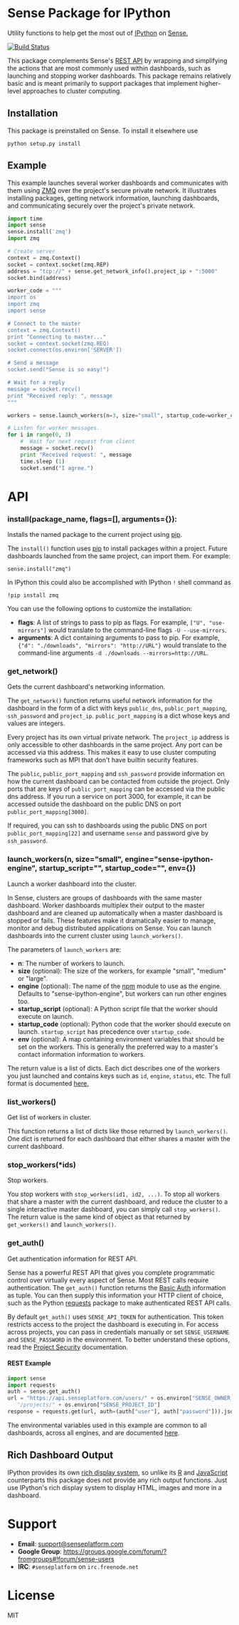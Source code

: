 # Sense Package for IPython

Utility functions to help get the most out of [IPython](http://ipython.org) 
on [Sense.](https://www.senseplatform.com)

[![Build Status](https://travis-ci.org/SensePlatform/sense-ipython-module.png)](https://travis-ci.org/SensePlatform/sense-ipython-module)

This package complements Sense's [REST API](https://help.senseplatform.com/api/rest)
by wrapping and simplifying the actions that are most commonly used within 
dashboards, such as launching and stopping worker dashboards.  This package remains relatively
basic and is meant primarily to support packages that implement 
higher-level approaches to cluster computing.

## Installation

This package is preinstalled on Sense. To install it elsewhere use

```
python setup.py install
```

## Example

This example launches several worker dashboards and communicates with them 
using [ZMQ](https://learning-0mq-with-pyzmq.readthedocs.org/en/latest/)
over the project's secure private network. It illustrates installing packages, 
getting network information, launching dashboards, and communicating securely 
over the project's private network.


```python
import time
import sense
sense.install('zmq')
import zmq

# Create server
context = zmq.Context()
socket = context.socket(zmq.REP)
address = "tcp://" + sense.get_network_info().project_ip + ":5000"
socket.bind(address)

worker_code = """
import os
import zmq
import sense

# Connect to the master
context = zmq.Context()
print "Connecting to master..."
socket = context.socket(zmq.REQ)
socket.connect(os.environ['SERVER'])

# Send a message
socket.send("Sense is so easy!")

# Wait for a reply
message = socket.recv()
print "Received reply: ", message
"""

workers = sense.launch_workers(n=3, size="small", startup_code=worker_code, env={"SERVER": address})

# Listen for worker messages.
for i in range(0, 3)
    #  Wait for next request from client
    message = socket.recv()
    print "Received request: ", message
    time.sleep (1)  
    socket.send("I agree.")

```

# API

### install(package_name, flags=[], arguments={}):

Installs the named package to the current project using [pip](http://www.pip-installer.org).

The `install()` function uses [pip](www.pip-installer.org) to install packages 
within a project. Future dashboards launched from the same project, can import them. For 
example:

```
sense.install("zmq")
```

In IPython this could also be accomplished with IPython `!` shell command as

```
!pip install zmq
```

You can use the following options to customize the installation:

* **flags**: A list of strings to pass to pip as flags. For example, 
  `["U", "use-mirrors"]` would translate to the command-line flags
  `-U --use-mirrors`.
* **arguments**: A dict containing arguments to pass to pip. For example,
  `{"d": "./downloads", "mirrors": "http://URL"}` would translate to
  the command-line arguments `-d ./downloads --mirrors=http://URL`.

### get_network()

Gets the current dashboard's networking information.

The `get_network()` function returns useful network information for the
dashboard in the form of a dict with keys `public_dns`,
`public_port_mapping`, `ssh_password` and `project_ip`. `public_port_mapping`
is a dict whose  keys and values are integers.

Every project has its own virtual private network.  The `project_ip` address
is only accessible to other dashboards in the same project. Any port can be 
accessed via this address.  This makes it easy to use cluster computing frameworks
such as MPI that don't have builtin security features.

The `public`, `public_port_mapping` and `ssh_password` provide information on how
the current dashboard can be contacted from outside the project. Only
ports that are keys of `public_port_mapping` can be accessed via the
public dns address.  If you run a service on port 3000, for example, it  can be accessed
outside the dashboard on the public DNS on port `public_port_mapping[3000]`.

If required, you can ssh to dashboards using the public DNS on port
`public_port_mapping[22]` and username `sense` and password give by `ssh_password`.

### launch_workers(n, size="small", engine="sense-ipython-engine", startup_script="", startup_code="", env={})
    
Launch a worker dashboard into the cluster.

In Sense, clusters are groups of dashboards with the same master dashboard.  Worker
dashboards multiplex their output to the master dashboard and are cleaned up
automatically when a master dashboard is stopped or fails.  These features
make it dramatically easier to manage, monitor and debug distributed applications
on Sense.  You can launch dashboards into the current cluster using `launch_workers()`.

The parameters of `launch_workers` are:

* **n**: The number of workers to launch.
* **size** (optional): The size of the workers, for example "small", "medium" or "large".
* **engine** (optional): The name of the [npm](http://npmjs.org) module to use
  as the engine. Defaults to "sense-ipython-engine", but workers can run other
  engines too.
* **startup_script** (optional): A Python script file that the worker should
  execute on launch. 
* **startup_code** (optional): Python code that the worker should execute on 
  launch. `startup_script` has precedence over `startup_code`.
* **env** (optional): A map containing environment variables that should be
  set on the workers. This is generally the preferred way to a master's contact
  information information to workers.

The return value is a list of dicts. Each dict describes one of the workers
you just launched and contains keys such as `id`, `engine`, `status`, etc. 
The full format is documented [here.](http://help.senseplatform.com/api/rest#retrieve-dashboard)

### list_workers()

Get list of workers in cluster.

This function returns a list of dicts like those returned by `launch_workers()`. 
One dict is returned for each dashboard that either shares a master with the current
dashboard.

### stop_workers(*ids)

Stop workers.

You stop workers with `stop_workers(id1, id2, ...)`.
To stop all workers that share a master with the current dashboard, and
reduce the cluster to a single interactive master dashboard, you can
simply call `stop_workers()`. The return value is the same kind of 
object as that returned by `get_workers()` and `launch_workers()`.

### get_auth()

Get authentication information for REST API.

Sense has a powerful REST API that gives you complete programmatic control over virtually 
every aspect of Sense. Most REST calls require authentication.  The `get_auth()` function  returns the 
[Basic Auth](http://docs.python-requests.org/en/latest/user/authentication/#basic-authentication)
information as tuple. You can then supply this information your HTTP client of choice, such 
as the  Python [requests](http://docs.python-requests.org/) package to make authenticated REST API calls. 

By default `get_auth()` uses `SENSE_API_TOKEN` for authentication. This
token restricts access to the project the dashboard is executing in. For access across projects,
you can pass in credentials manually or set `SENSE_USERNAME` and `SENSE_PASSWORD` in the environment.
To better understand these options, read the
[Project Security](http://help.senseplatform.com/security) documentation.

#### REST Example

```python
import sense
import requests
auth = sense.get_auth()
url = "https://api.senseplatform.com/users/" + os.environ["SENSE_OWNER_ID"] +
   "/projects/" + os.environ["SENSE_PROJECT_ID"]
response = requests.get(url, auth=(auth["user"], auth["password"])).json()
```

The environmental variables used in this example are common to all dashboards,
across all engines, and are documented [here](https://docs.senseplatform.com/getting-started/#environment).

## Rich Dashboard Output

IPython provides its own [rich display system](http://nbviewer.ipython.org/urls/raw.github.com/ipython/ipython/1.x/examples/notebooks/Part%205%20-%20Rich%20Display%20System.ipynb), 
so unlike its [R](http://github.com/SensePlatform/sense-r-module) 
and [JavaScript](http://github.com/SensePlatform/sense-js-module) 
counterparts this package does not provide any rich output functions. Just use IPython's rich 
display system to display HTML, images and more
in a dashboard.

# Support

* **Email**: support@senseplatform.com
* **Google Group**: https://groups.google.com/forum/?fromgroups#!forum/sense-users
* **IRC**: `#senseplatform` on `irc.freenode.net`

# License

MIT
